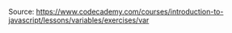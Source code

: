 Source:
https://www.codecademy.com/courses/introduction-to-javascript/lessons/variables/exercises/var